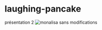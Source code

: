 # laughing-pancake
présentation 2
![monalisa sans modifications](https://user-images.githubusercontent.com/93718161/142336523-e41ea682-3ef3-420f-a7d3-d182209641cf.png)

